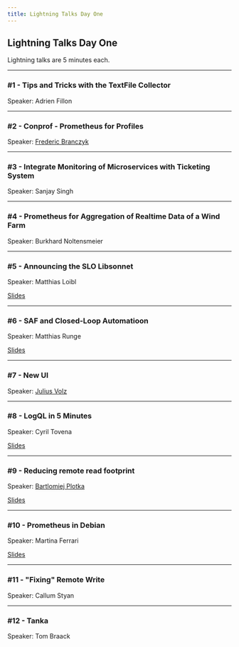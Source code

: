 ```yaml
---
title: Lightning Talks Day One
---
```


## Lightning Talks Day One

Lightning talks are 5 minutes each.

---

### #1 - Tips and Tricks with the TextFile Collector

Speaker: Adrien Fillon

---

### #2 - Conprof - Prometheus for Profiles

Speaker: [Frederic Branczyk](/2018-munich/speakers/frederic-branczyk/)

---

### #3 - Integrate Monitoring of Microservices with Ticketing System

Speaker: Sanjay Singh

---

### #4 - Prometheus for Aggregation of Realtime Data of a Wind Farm

Speaker: Burkhard Noltensmeier

---

### #5 - Announcing the SLO Libsonnet

Speaker: Matthias Loibl

[Slides](/2019-munich/slides/lt1-05_slo-libsonnet.pdf)

---

### #6 - SAF and Closed-Loop Automatioon

Speaker: Matthias Runge

[Slides](/2019-munich/slides/lt1-06_saf-and-closed-loop-automation.pdf)

---

### #7 - New UI

Speaker: [Julius Volz](/2018-munich/speakers/julius-volz/)

---

### #8 - LogQL in 5 Minutes

Speaker: Cyril Tovena

[Slides](/2019-munich/slides/lt1-08_logql-in-5-minutes.pdf)

---

### #9 - Reducing remote read footprint

Speaker: [Bartlomiej Plotka](/2019-munich/speakers/bartlomiej-plotka/)

[Slides](/2019-munich/slides/lt1-09_reducing-remote-read-footprint.pdf)

---

### #10 - Prometheus in Debian

Speaker: Martina Ferrari

[Slides](/2019-munich/slides/lt1-10_prometheus-in-debian.pdf)

---

### #11 - "Fixing" Remote Write

Speaker: Callum Styan

---

### #12 - Tanka

Speaker: Tom Braack
